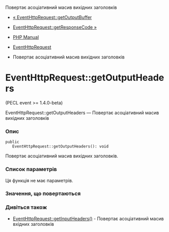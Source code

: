 Повертає асоціативний масив вихідних заголовків

-   [« EventHttpRequest::getOutputBuffer](eventhttprequest.getoutputbuffer.html)
    
-   [EventHttpRequest::getResponseCode »](eventhttprequest.getresponsecode.html)
    
-   [PHP Manual](index.html)
    
-   [EventHttpRequest](class.eventhttprequest.html)
    
-   Повертає асоціативний масив вихідних заголовків
    

# EventHttpRequest::getOutputHeaders

(PECL event >= 1.4.0-beta)

EventHttpRequest::getOutputHeaders — Повертає асоціативний масив вихідних заголовків

### Опис

```methodsynopsis
public
   EventHttpRequest::getOutputHeaders(): void
```

Повертає асоціативний масив вихідних заголовків.

### Список параметрів

Ця функція не має параметрів.

### Значення, що повертаються

### Дивіться також

-   [EventHttpRequest::getInputHeaders()](eventhttprequest.getinputheaders.html) - Повертає асоціативний масив вхідних заголовків